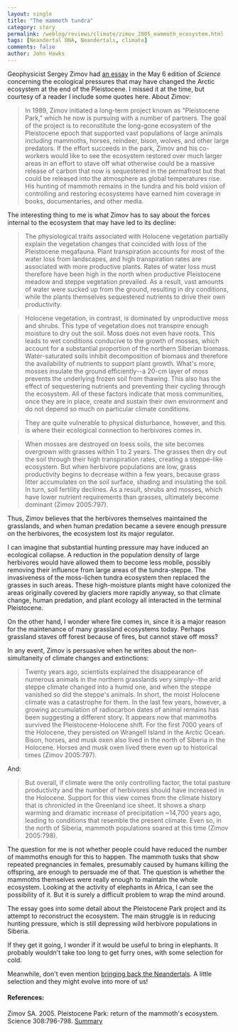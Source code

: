 ```yaml
---
layout: single 
title: "The mammoth tundra" 
category: story
permalink: /weblog/reviews/climate/zimov_2005_mammoth_ecosystem.html
tags: [Neandertal DNA, Neandertals, climate] 
comments: false 
author: John Hawks 
---
```



<p>
Geophysicist Sergey Zimov had <a href="http://www.sciencemag.org/cgi/content/summary/308/5723/796">an essay</a> in the May 6 edition of <i>Science</i> concerning the ecological pressures that may have changed the Arctic ecosystem at the end of the Pleistocene. I missed it at the time, but courtesy of a reader I include some quotes here. About Zimov: 
</p>

<blockquote>In 1989, Zimov initiated a long-term project known as "Pleistocene Park," which he now is pursuing with a number of partners. The goal of the project is to reconstitute the long-gone ecosystem of the Pleistocene epoch that supported vast populations of large animals including mammoths, horses, reindeer, bison, wolves, and other large predators. If the effort succeeds in the park, Zimov and his co-workers would like to see the ecosystem restored over much larger areas in an effort to stave off what otherwise could be a massive release of carbon that now is sequestered in the permafrost but that could be released into the atmosphere as global temperatures rise. His hunting of mammoth remains in the tundra and his bold vision of controlling and restoring ecosystems have earned him coverage in books, documentaries, and other media.</blockquote>

<p>
The interesting thing to me is what Zimov has to say about the forces internal to the ecosystem that may have led to its decline: 
</p>

<blockquote>The physiological traits associated with Holocene vegetation partially explain the vegetation changes that coincided with loss of the Pleistocene megafauna. Plant transpiration accounts for most of the water loss from landscapes, and high transpiration rates are associated with more productive plants. Rates of water loss must therefore have been high in the north when productive Pleistocene meadow and steppe vegetation prevailed. As a result, vast amounts of water were sucked up from the ground, resulting in dry conditions, while the plants themselves sequestered nutrients to drive their own productivity.</blockquote>

<blockquote>Holocene vegetation, in contrast, is dominated by unproductive moss and shrubs. This type of vegetation does not transpire enough moisture to dry out the soil. Moss does not even have roots. This leads to wet conditions conducive to the growth of mosses, which account for a substantial proportion of the northern Siberian biomass. Water-saturated soils inhibit decomposition of biomass and therefore the availability of nutrients to support plant growth. What's more, mosses insulate the ground efficiently--a 20-cm layer of moss prevents the underlying frozen soil from thawing. This also has the effect of sequestering nutrients and preventing their cycling through the ecosystem. All of these factors indicate that moss communities, once they are in place, create and sustain their own environment and do not depend so much on particular climate conditions.</blockquote>

<blockquote>They are quite vulnerable to physical disturbance, however, and this is where their ecological connection to herbivores comes in.</blockquote>

<blockquote>When mosses are destroyed on loess soils, the site becomes overgrown with grasses within 1 to 2 years. The grasses then dry out the soil through their high transpiration rates, creating a steppe-like ecosystem. But when herbivore populations are low, grass productivity begins to decrease within a few years, because grass litter accumulates on the soil surface, shading and insulating the soil. In turn, soil fertility declines. As a result, shrubs and mosses, which have lower nutrient requirements than grasses, ultimately become dominant (Zimov 2005:797).</blockquote>

<p>
Thus, Zimov believes that the herbivores themselves maintained the grasslands, and when human predation became a severe enough pressure on the herbivores, the ecosystem lost its major regulator. 
</p>

<p>
I can imagine that substantial hunting pressure may have induced an ecological collapse. A reduction in the population density of large herbivores would have allowed them to become less mobile, possibly removing their influence from large areas of the tundra-steppe. The invasiveness of the moss-lichen tundra ecosystem then replaced the grasses in such areas. These high-moisture plants might have colonized the areas originally covered by glaciers more rapidly anyway, so that climate change, human predation, and plant ecology all interacted in the terminal Pleistocene.  
</p>

<p>
On the other hand, I wonder where fire comes in, since it is a major reason for the maintenance of many grassland ecosystems today. Perhaps grassland staves off forest because of fires, but cannot stave off moss? 
</p>

<p>
In any event, Zimov is persuasive when he writes about the non-simultaneity of climate changes and extinctions: 
</p>

<blockquote>Twenty years ago, scientists explained the disappearance of numerous animals in the northern grasslands very simply--the arid steppe climate changed into a humid one, and when the steppe vanished so did the steppe's animals. In short, the moist Holocene climate was a catastrophe for them. In the last few years, however, a growing accumulation of radiocarbon dates of animal remains has been suggesting a different story. It appears now that mammoths survived the Pleistocene-Holocene shift. For the first 7000 years of the Holocene, they persisted on Wrangell Island in the Arctic Ocean. Bison, horses, and musk oxen also lived in the north of Siberia in the Holocene. Horses and musk oxen lived there even up to historical times (Zimov 2005:797).</blockquote>

<p>
And:
</p>

<blockquote>But overall, if climate were the only controlling factor, the total pasture productivity and the number of herbivores should have increased in the Holocene. Support for this view comes from the climate history that is chronicled in the Greenland ice sheet. It shows a sharp warming and dramatic increase of precipitation ~14,700 years ago, leading to conditions that resemble the present climate. Even so, in the north of Siberia, mammoth populations soared at this time (Zimov 2005:798).</blockquote>

<p>
The question for me is not whether people could have reduced the number of mammoths enough for this to happen. The mammoth tusks that show repeated pregnancies in females, presumably caused by humans killing the offspring, are enough to persuade me of that. The question is whether the mammoths themselves were really enough to maintain the whole ecosystem. Looking at the activity of elephants in Africa, I can see the possibility of it. But it is surely a difficult problem to wrap the mind around. 
</p>

<p>
The essay goes into some detail about the Pleistocene Park project and its attempt to reconstruct the ecosystem. The main struggle is in reducing hunting pressure, which is still depressing wild herbivore populations in Siberia. 
</p>

<p>
If they get it going, I wonder if it would be useful to bring in elephants. It probably wouldn't take too long to get furry ones, with some selection for cold. 
</p>

<p>
Meanwhile, don't even mention <a href="weblog/reviews/neandertals/neandertal_dna/neandertal_genome_announcement_2005.html">bringing back the Neandertals</a>. A little selection and they might evolve into more of us!
</p>

<h4>References:</h4>

<p class="cite">Zimov SA. 2005. Pleistocene Park: return of the mammoth's ecosystem. Science 308:796-798. <a href="http://www.sciencemag.org/cgi/content/summary/308/5723/796">Summary</a></p>

